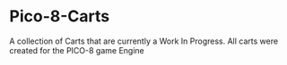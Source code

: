 # Pico-8-Carts
A collection of Carts that are currently a Work In Progress. All carts were created for the PICO-8 game Engine
